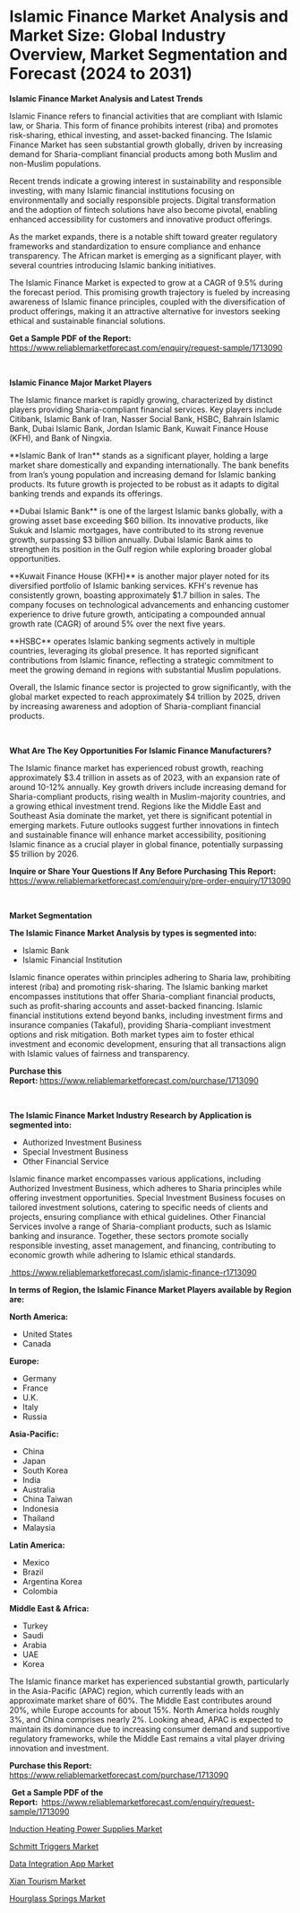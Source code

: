 <p><h1>Islamic Finance Market Analysis and Market Size: Global Industry Overview, Market Segmentation and Forecast (2024 to 2031)</h1></p><p><strong>Islamic Finance Market Analysis and Latest Trends</strong></p>
<p><p>Islamic Finance refers to financial activities that are compliant with Islamic law, or Sharia. This form of finance prohibits interest (riba) and promotes risk-sharing, ethical investing, and asset-backed financing. The Islamic Finance Market has seen substantial growth globally, driven by increasing demand for Sharia-compliant financial products among both Muslim and non-Muslim populations. </p><p>Recent trends indicate a growing interest in sustainability and responsible investing, with many Islamic financial institutions focusing on environmentally and socially responsible projects. Digital transformation and the adoption of fintech solutions have also become pivotal, enabling enhanced accessibility for customers and innovative product offerings.</p><p>As the market expands, there is a notable shift toward greater regulatory frameworks and standardization to ensure compliance and enhance transparency. The African market is emerging as a significant player, with several countries introducing Islamic banking initiatives. </p><p>The Islamic Finance Market is expected to grow at a CAGR of 9.5% during the forecast period. This promising growth trajectory is fueled by increasing awareness of Islamic finance principles, coupled with the diversification of product offerings, making it an attractive alternative for investors seeking ethical and sustainable financial solutions.</p></p>
<p><strong>Get a Sample PDF of the Report:&nbsp;</strong> <a href="https://www.reliablemarketforecast.com/enquiry/request-sample/1713090?utm_campaign=1530&utm_medium=2&utm_source=Github&utm_content=ia&utm_term=22102024&utm_id=islamic-finance">https://www.reliablemarketforecast.com/enquiry/request-sample/1713090</a></p>
<p>&nbsp;</p>
<p><strong>Islamic Finance Major Market Players</strong></p>
<p><p>The Islamic finance market is rapidly growing, characterized by distinct players providing Sharia-compliant financial services. Key players include Citibank, Islamic Bank of Iran, Nasser Social Bank, HSBC, Bahrain Islamic Bank, Dubai Islamic Bank, Jordan Islamic Bank, Kuwait Finance House (KFH), and Bank of Ningxia.</p><p>**Islamic Bank of Iran** stands as a significant player, holding a large market share domestically and expanding internationally. The bank benefits from Iran’s young population and increasing demand for Islamic banking products. Its future growth is projected to be robust as it adapts to digital banking trends and expands its offerings.</p><p>**Dubai Islamic Bank** is one of the largest Islamic banks globally, with a growing asset base exceeding $60 billion. Its innovative products, like Sukuk and Islamic mortgages, have contributed to its strong revenue growth, surpassing $3 billion annually. Dubai Islamic Bank aims to strengthen its position in the Gulf region while exploring broader global opportunities.</p><p>**Kuwait Finance House (KFH)** is another major player noted for its diversified portfolio of Islamic banking services. KFH's revenue has consistently grown, boasting approximately $1.7 billion in sales. The company focuses on technological advancements and enhancing customer experience to drive future growth, anticipating a compounded annual growth rate (CAGR) of around 5% over the next five years.</p><p>**HSBC** operates Islamic banking segments actively in multiple countries, leveraging its global presence. It has reported significant contributions from Islamic finance, reflecting a strategic commitment to meet the growing demand in regions with substantial Muslim populations.</p><p>Overall, the Islamic finance sector is projected to grow significantly, with the global market expected to reach approximately $4 trillion by 2025, driven by increasing awareness and adoption of Sharia-compliant financial products.</p></p>
<p>&nbsp;</p>
<p><strong>What Are The Key Opportunities For Islamic Finance Manufacturers?</strong></p>
<p><p>The Islamic finance market has experienced robust growth, reaching approximately $3.4 trillion in assets as of 2023, with an expansion rate of around 10-12% annually. Key growth drivers include increasing demand for Sharia-compliant products, rising wealth in Muslim-majority countries, and a growing ethical investment trend. Regions like the Middle East and Southeast Asia dominate the market, yet there is significant potential in emerging markets. Future outlooks suggest further innovations in fintech and sustainable finance will enhance market accessibility, positioning Islamic finance as a crucial player in global finance, potentially surpassing $5 trillion by 2026.</p></p>
<p><strong>Inquire or Share Your Questions If Any Before Purchasing This Report:</strong> <a href="https://www.reliablemarketforecast.com/enquiry/pre-order-enquiry/1713090?utm_campaign=1530&utm_medium=2&utm_source=Github&utm_content=ia&utm_term=22102024&utm_id=islamic-finance">https://www.reliablemarketforecast.com/enquiry/pre-order-enquiry/1713090</a></p>
<p>&nbsp;</p>
<p><strong>Market Segmentation</strong></p>
<p><strong>The Islamic Finance Market Analysis by types is segmented into:</strong></p>
<p><ul><li>Islamic Bank</li><li>Islamic Financial Institution</li></ul></p>
<p><p>Islamic finance operates within principles adhering to Sharia law, prohibiting interest (riba) and promoting risk-sharing. The Islamic banking market encompasses institutions that offer Sharia-compliant financial products, such as profit-sharing accounts and asset-backed financing. Islamic financial institutions extend beyond banks, including investment firms and insurance companies (Takaful), providing Sharia-compliant investment options and risk mitigation. Both market types aim to foster ethical investment and economic development, ensuring that all transactions align with Islamic values of fairness and transparency.</p></p>
<p><strong>Purchase this Report:&nbsp;</strong><a href="https://www.reliablemarketforecast.com/purchase/1713090?utm_campaign=1530&utm_medium=2&utm_source=Github&utm_content=ia&utm_term=22102024&utm_id=islamic-finance">https://www.reliablemarketforecast.com/purchase/1713090</a></p>
<p>&nbsp;</p>
<p><strong>The Islamic Finance Market Industry Research by Application is segmented into:</strong></p>
<p><ul><li>Authorized Investment Business</li><li>Special Investment Business</li><li>Other Financial Service</li></ul></p>
<p><p>Islamic finance market encompasses various applications, including Authorized Investment Business, which adheres to Sharia principles while offering investment opportunities. Special Investment Business focuses on tailored investment solutions, catering to specific needs of clients and projects, ensuring compliance with ethical guidelines. Other Financial Services involve a range of Sharia-compliant products, such as Islamic banking and insurance. Together, these sectors promote socially responsible investing, asset management, and financing, contributing to economic growth while adhering to Islamic ethical standards.</p></p>
<p><a href="https://www.reliablemarketforecast.com/islamic-finance-r1713090?utm_campaign=1530&utm_medium=2&utm_source=Github&utm_content=ia&utm_term=22102024&utm_id=islamic-finance">&nbsp;https://www.reliablemarketforecast.com/islamic-finance-r1713090</a></p>
<p><strong>In terms of Region, the Islamic Finance Market Players available by Region are:</strong></p>
<p>
    <p> <strong> North America: </strong>
        <ul>
            <li>United States</li>
            <li>Canada</li>
        </ul>
        </p> 
    <p> <strong> Europe: </strong>
        <ul>
            <li>Germany</li>
            <li>France</li>
            <li>U.K.</li>
            <li>Italy</li>
            <li>Russia</li>
        </ul>
        </p> 
    <p> <strong> Asia-Pacific: </strong>
        <ul>
            <li>China</li>
            <li>Japan</li>
            <li>South Korea</li>
            <li>India</li>
            <li>Australia</li>
            <li>China Taiwan</li>
            <li>Indonesia</li>
            <li>Thailand</li>
            <li>Malaysia</li>
        </ul>
        </p> 
    <p> <strong> Latin America: </strong>
        <ul>
            <li>Mexico</li>
            <li>Brazil</li>
            <li>Argentina Korea</li>
            <li>Colombia</li>
        </ul>
        </p> 
    <p> <strong> Middle East & Africa: </strong>
        <ul>
            <li>Turkey</li>
            <li>Saudi</li>
            <li>Arabia</li>
            <li>UAE</li>
            <li>Korea</li>
        </ul>
    </p>
    </p>
<p><p>The Islamic finance market has experienced substantial growth, particularly in the Asia-Pacific (APAC) region, which currently leads with an approximate market share of 60%. The Middle East contributes around 20%, while Europe accounts for about 15%. North America holds roughly 3%, and China comprises nearly 2%. Looking ahead, APAC is expected to maintain its dominance due to increasing consumer demand and supportive regulatory frameworks, while the Middle East remains a vital player driving innovation and investment.</p></p>
<p><strong>Purchase this Report: </strong><a href="https://www.reliablemarketforecast.com/purchase/1713090?utm_campaign=1530&utm_medium=2&utm_source=Github&utm_content=ia&utm_term=22102024&utm_id=islamic-finance">https://www.reliablemarketforecast.com/purchase/1713090</a></p>
<p>&nbsp;<strong>Get a Sample PDF of the Report:&nbsp;&nbsp;</strong><a href="https://www.reliablemarketforecast.com/enquiry/request-sample/1713090?utm_campaign=1530&utm_medium=2&utm_source=Github&utm_content=ia&utm_term=22102024&utm_id=islamic-finance">https://www.reliablemarketforecast.com/enquiry/request-sample/1713090</a></p>
<p><strong></strong></p>
<p><p><a href="https://issuu.com/reportprime-2/docs/induction-heating-power-supplies-ma_55a56562421332?utm_campaign=1530&utm_medium=2&utm_source=Github&utm_content=ia&utm_term=22102024&utm_id=islamic-finance">Induction Heating Power Supplies Market</a></p><p><a href="https://github.com/lesavftol/Market-Research-Report-List-1/blob/main/schmitt-triggers-market.md?utm_campaign=1530&utm_medium=2&utm_source=Github&utm_content=ia&utm_term=22102024&utm_id=islamic-finance">Schmitt Triggers Market</a></p><p><a href="https://www.linkedin.com/pulse/future-data-integration-app-market-global-forecast-trends-2024-fyvpf?utm_campaign=1530&utm_medium=2&utm_source=Github&utm_content=ia&utm_term=22102024&utm_id=islamic-finance">Data Integration App Market</a></p><p><a href="https://github.com/laurita8veso/Market-Research-Report-List-1/blob/main/xian-tourism-market.md?utm_campaign=1530&utm_medium=2&utm_source=Github&utm_content=ia&utm_term=22102024&utm_id=islamic-finance">Xian Tourism Market</a></p><p><a href="https://issuu.com/reportprime-2/docs/hourglass-springs-market-size-2030._dad10bbc276817?utm_campaign=1530&utm_medium=2&utm_source=Github&utm_content=ia&utm_term=22102024&utm_id=islamic-finance">Hourglass Springs Market</a></p></p>